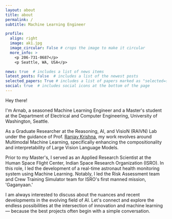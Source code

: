 ```yaml
---
layout: about
title: about
permalink: /
subtitle: Machine Learning Engineer

profile:
  align: right
  image: ak1.jpg
  image_circular: False # crops the image to make it circular
  more_info: >
    <p 206-731-0687</p>
    <p Seattle, WA, USA</p>

news: true  # includes a list of news items
latest_posts: False  # includes a list of the newest posts
selected_papers: True # includes a list of papers marked as "selected={true}"
social: true  # includes social icons at the bottom of the page
---
```


Hey there! 

I'm Arnab, a seasoned Machine Learning Engineer and a Master's student at the Department of Electrical and Computer Engineering, University of Washington, Seattle.

As a Graduate Researcher at the Reasoning, AI, and VisioN (RAIVN) Lab under the guidance of Prof. [Ranjay Krishna](https://www.ranjaykrishna.com/index.html), my work revolves around Multimodal Machine Learning, specifically enhancing the compositionality and interpretability of Large Vision Language Models.

Prior to my Master's, I served as an Applied Research Scientist at the Human Space Flight Center, Indian Space Research Organization (ISRO). In this role, I led the development of a real-time astronaut health monitoring system using Machine Learning. Notably, I led the Risk Assessment team and Crew Training Simulator team for ISRO's first manned mission, 'Gaganyaan.'

I am always interested to discuss about the nuances and recent developments in the evolving field of AI. Let's connect and explore the endless possibilities at the intersection of innovation and machine learning — because the best projects often begin with a simple conversation.

